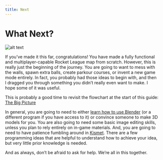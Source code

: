 ```yaml
---
title: Next
---
```

# What Next?

![alt text](/images/UDK/basics/image84.png "Tumble, by Cadence")

If you’ve made it this far, congratulations! You have made a fully functional and multiplayer-capable Rocket League map from scratch. However, this is really just the beginning of the journey. You are going to want to mess with the walls, spawn extra balls, create parkour courses, or invent a new game mode entirely. In fact, you probably had those ideas to begin with, and then I dragged you through something you didn’t really even want to make. I hope some of it was useful.

This is probably a good time to revisit the flowchart at the start of this guide: [The Big Picture](../../essential/flowchart.md)

In general, you are going to need to either [learn how to use Blender](../blender/blender.md) (or a different program if you have access to it) or convince someone to make 3D models for you. You are also going to need some basic image editing skills, unless you plan to rely entirely on in-game materials. And, you are going to need to have patience fumbling around in [Kismet](../kismet/kismet.md). There are a few programming ideas that are helpful to understand how to achieve your idea, but very little prior knowledge is needed.

And as always, don’t be afraid to ask for help. We’re all in this together.

